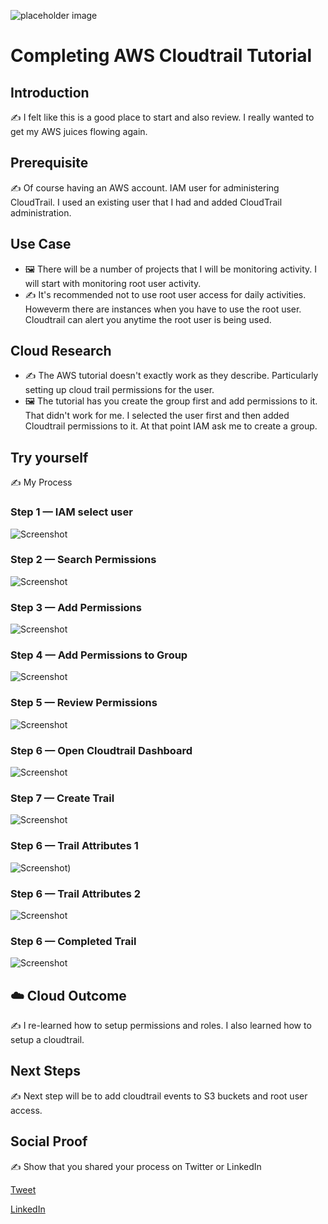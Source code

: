 
![placeholder image](cloudtrail_dashboard.png)

# Completing AWS Cloudtrail Tutorial

## Introduction

✍️ I felt like this is a good place to start and also review. I really wanted to get my AWS juices flowing again.

## Prerequisite

✍️ Of course having an AWS account. IAM user for administering CloudTrail. I used an existing user that I had and added CloudTrail administration.

## Use Case

- 🖼️ There will be a number of projects that I will be monitoring activity. I will start with monitoring root user activity.
- ✍️ It's recommended not to use root user access for daily activities. Howeverm there are instances when you have to use the root user. Cloudtrail can alert you anytime the root user is being used.

## Cloud Research

- ✍️ The AWS tutorial doesn't exactly work as they describe. Particularly setting up cloud trail permissions for the user.
- 🖼️ The tutorial has you create the group first and add permissions to it. That didn't work for me. I selected the user first and then added Cloudtrail permissions to it. At that point IAM ask me to create a group. 

## Try yourself

✍️ My Process

### Step 1 — IAM select user

![Screenshot](IAM_adduser.png)


### Step 2 — Search Permissions

![Screenshot](add_permissions.png)

### Step 3 — Add Permissions

![Screenshot](Add_permissions_button.png)

### Step 4 — Add Permissions to Group

![Screenshot](selectingPermissions.png)

### Step 5 — Review Permissions

![Screenshot](select_next_review.png)

### Step 6 — Open Cloudtrail Dashboard

![Screenshot](cloudtrail_dashboard.png)

### Step 7 — Create Trail

![Screenshot](Set_trail_attributes.png)

### Step 6 — Trail Attributes 1

![Screenshot](attributes_2.png))

### Step 6 — Trail Attributes 2

![Screenshot](attributes_3.png)

### Step 6 — Completed Trail

![Screenshot](create_trail.png)

## ☁️ Cloud Outcome

✍️ I re-learned how to setup permissions and roles.  I also learned how to setup a cloudtrail.

## Next Steps

✍️ Next step will be to add cloudtrail events to S3 buckets and root user access.

## Social Proof

✍️ Show that you shared your process on Twitter or LinkedIn

[Tweet](https://twitter.com/DemianJennings/status/1584970085453942784)

[LinkedIn](https://www.linkedin.com/posts/demian-jennings_100daysofcloud-activity-6990736430469693440-kO8S?utm_source=share&utm_medium=member_desktop)
